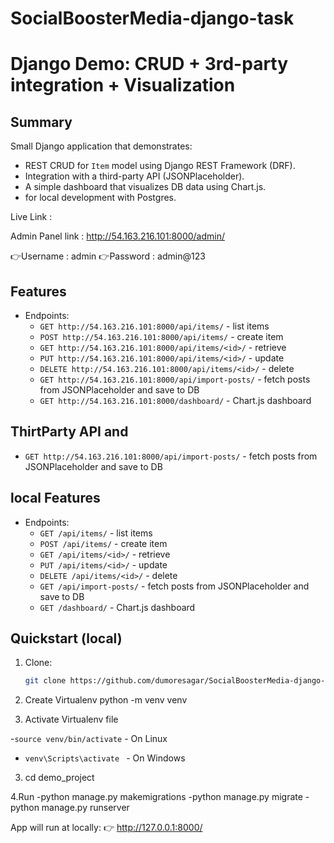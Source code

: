 # SocialBoosterMedia-django-task

# Django Demo: CRUD + 3rd-party integration + Visualization

## Summary
Small Django application that demonstrates:
- REST CRUD for `Item` model using Django REST Framework (DRF).
- Integration with a third-party API (JSONPlaceholder).
- A simple dashboard that visualizes DB data using Chart.js.
- for local development with Postgres.


Live Link : 

Admin Panel link : http://54.163.216.101:8000/admin/

👉Username : admin
👉Password : admin@123

## Features
- Endpoints:
  - `GET http://54.163.216.101:8000/api/items/` - list items
  - `POST http://54.163.216.101:8000/api/items/` - create item
  - `GET http://54.163.216.101:8000/api/items/<id>/` - retrieve
  - `PUT http://54.163.216.101:8000/api/items/<id>/` - update
  - `DELETE http://54.163.216.101:8000/api/items/<id>/` - delete
  - `GET http://54.163.216.101:8000/api/import-posts/` - fetch posts from JSONPlaceholder and save to DB
  - `GET http://54.163.216.101:8000/dashboard/` - Chart.js dashboard

## ThirtParty API and 

  - `GET http://54.163.216.101:8000/api/import-posts/` - fetch posts from JSONPlaceholder and save to DB


## local Features
- Endpoints:
  - `GET /api/items/` - list items
  - `POST /api/items/` - create item
  - `GET /api/items/<id>/` - retrieve
  - `PUT /api/items/<id>/` - update
  - `DELETE /api/items/<id>/` - delete
  - `GET /api/import-posts/` - fetch posts from JSONPlaceholder and save to DB
  - `GET /dashboard/` - Chart.js dashboard

## Quickstart (local)
1. Clone:
   ```bash
   git clone https://github.com/dumoresagar/SocialBoosterMedia-django-task.git

2. Create  Virtualenv
  python -m venv venv

3. Activate Virtualenv file

  -`source venv/bin/activate` - On Linux
  - `venv\Scripts\activate ` - On Windows
 

3. cd demo_project

4.Run
  -python manage.py makemigrations
  -python manage.py migrate
  -python manage.py runserver

App will run at locally:
👉 http://127.0.0.1:8000/


